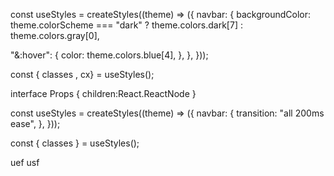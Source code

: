 <!-- class -->

const useStyles = createStyles((theme) => ({
navbar: {
backgroundColor: theme.colorScheme === "dark" ? theme.colors.dark[7] : theme.colors.gray[0],

"&:hover": {
color: theme.colors.blue[4],
},
},
}));

const { classes , cx} = useStyles();

interface Props {
children:React.ReactNode
}

const useStyles = createStyles((theme) => ({
navbar: {
transition: "all 200ms ease",
},
}));

const { classes } = useStyles();

uef
usf
